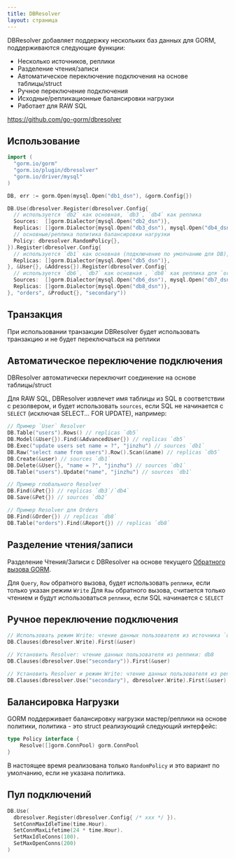 ```yaml
---
title: DBResolver
layout: страница
---
```


DBResolver добавляет поддержку нескольких баз данных для GORM, поддерживаются следующие функции:

* Несколько источников, реплики
* Разделение чтения/записи
* Автоматическое переключение подключения на основе таблицы/struct
* Ручное переключение подключения
* Исходные/репликационные балансировки нагрузки
* Работает для RAW SQL

https://github.com/go-gorm/dbresolver

## Использование

```go
import (
  "gorm.io/gorm"
  "gorm.io/plugin/dbresolver"
  "gorm.io/driver/mysql"
)

DB, err := gorm.Open(mysql.Open("db1_dsn"), &gorm.Config{})

DB.Use(dbresolver.Register(dbresolver.Config{
  // используется `db2` как основная, `db3`, `db4` как реплика
  Sources:  []gorm.Dialector{mysql.Open("db2_dsn")},
  Replicas: []gorm.Dialector{mysql.Open("db3_dsn"), mysql.Open("db4_dsn")},
  // основные/реплика политика балансировки нагрузки
  Policy: dbresolver.RandomPolicy{},
}).Register(dbresolver.Config{
  // используется `db1` как основная (подключение по умолчанию для DB), `db5` как реплика  для `User`, `Address`
  Replicas: []gorm.Dialector{mysql.Open("db5_dsn")},
}, &User{}, &Address{}).Register(dbresolver.Config{
  // используется `db6`, `db7` как основная , `db8` как реплика для `orders`, `Product`
  Sources:  []gorm.Dialector{mysql.Open("db6_dsn"), mysql.Open("db7_dsn")},
  Replicas: []gorm.Dialector{mysql.Open("db8_dsn")},
}, "orders", &Product{}, "secondary"))
```

## Транзакция

При использовании транзакции DBResolver будет использовать транзакцию и не будет переключаться на реплики

## Автоматическое переключение подключения

DBResolver автоматически переключит соединение на основе таблицы/struct

Для RAW SQL, DBResolver извлечет имя таблицы из SQL в соответствии с резолвером, и будет использовать `sources`, если SQL не начинается с `SELECT` (исключая SELECT... FOR UPDATE</code>), например:

```go
// Пример `User` Resolver
DB.Table("users").Rows() // replicas `db5`
DB.Model(&User{}).Find(&AdvancedUser{}) // replicas `db5`
DB.Exec("update users set name = ?", "jinzhu") // sources `db1`
DB.Raw("select name from users").Row().Scan(&name) // replicas `db5`
DB.Create(&user) // sources `db1`
DB.Delete(&User{}, "name = ?", "jinzhu") // sources `db1`
DB.Table("users").Update("name", "jinzhu") // sources `db1`

// Пример глобального Resolver
DB.Find(&Pet{}) // replicas `db3`/`db4`
DB.Save(&Pet{}) // sources `db2`

// Пример Resolver для Orders
DB.Find(&Order{}) // replicas `db8`
DB.Table("orders").Find(&Report{}) // replicas `db8`
```

## Разделение чтения/записи

Разделение Чтения/Записи с DBResolver на основе текущего [Обратного вызова GORM](https://gorm.io/docs/write_plugins.html).

Для `Query`, `Row` обратного вызова, будет использовать `реплики`, если только указан режим `Write` Для `Raw` обратного вызова, считается только чтением и будут использоваться `реплики`, если SQL начинается с `SELECT`

## Ручное переключение подключения

```go
// Использовать режим Write: чтение данных пользователя из источника `db1`
DB.Clauses(dbresolver.Write).First(&user)

// Установить Resolver: чтение данных пользователя из реплики: db8
DB.Clauses(dbresolver.Use("secondary")).First(&user)

// Установить Resolver и режим Write: чтение данных пользователя из реплики: db6 или db7
DB.Clauses(dbresolver.Use("secondary"), dbresolver.Write).First(&user)
```

## Балансировка Нагрузки

GORM поддерживает балансировку нагрузки мастер/реплики на основе политики, политика - это struct реализующий следующий интерфейс:

```go
type Policy interface {
    Resolve([]gorm.ConnPool) gorm.ConnPool
}
```

В настоящее время реализована только `RandomPolicy` и это вариант по умолчанию, если не указана политика.

## Пул подключений

```go
DB.Use(
  dbresolver.Register(dbresolver.Config{ /* xxx */ }).
  SetConnMaxIdleTime(time.Hour).
  SetConnMaxLifetime(24 * time.Hour).
  SetMaxIdleConns(100).
  SetMaxOpenConns(200)
)
```
